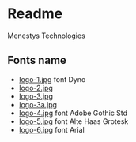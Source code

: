 # Readme
Menestys Technologies 

## Fonts name

* [logo-1.jpg](https://github.com/NuarHaruha/Vibes/blob/master/res/logo/menestys%20tech/logo-1.jpg) font Dyno
* [logo-2.jpg](https://github.com/NuarHaruha/Vibes/blob/master/res/logo/menestys%20tech/logo-2.jpg) 
* [logo-3.jpg](https://github.com/NuarHaruha/Vibes/blob/master/res/logo/menestys%20tech/logo-3.jpg) 
* [logo-3a.jpg](https://github.com/NuarHaruha/Vibes/blob/master/res/logo/menestys%20tech/logo-3a.jpg)
* [logo-4.jpg](https://github.com/NuarHaruha/Vibes/blob/master/res/logo/menestys%20tech/logo-4.jpg) font Adobe Gothic Std
* [logo-5.jpg](https://github.com/NuarHaruha/Vibes/blob/master/res/logo/menestys%20tech/logo-5.jpg) font Alte Haas Grotesk
* [logo-6.jpg](https://github.com/NuarHaruha/Vibes/blob/master/res/logo/menestys%20tech/logo-6.jpg) font Arial